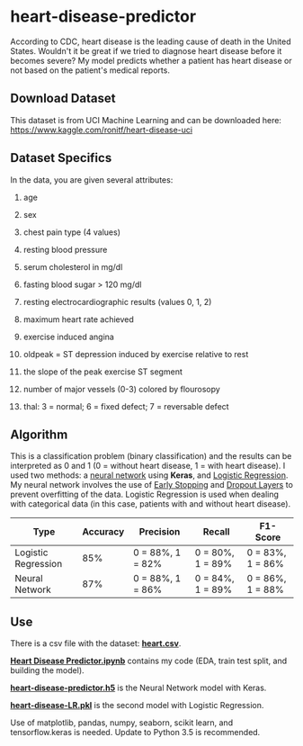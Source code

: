 # heart-disease-predictor
According to CDC, heart disease is the leading cause of death in the United States. Wouldn't it be great if we tried to diagnose heart disease before it becomes
severe? My model predicts whether a patient has heart disease or not based on the patient's medical reports.
## Download Dataset
This dataset is from UCI Machine Learning and can be downloaded here: https://www.kaggle.com/ronitf/heart-disease-uci 
## Dataset Specifics
In the data, you are given several attributes: 

 1. age
 
 2. sex
 
 3. chest pain type (4 values)
 
 4. resting blood pressure
 
 5. serum cholesterol in mg/dl
 
 6.  fasting blood sugar > 120 mg/dl
 
 7. resting electrocardiographic results (values 0, 1, 2)
 
 8. maximum heart rate achieved
 
 9. exercise induced angina
 
 10. oldpeak = ST depression induced by exercise relative to rest 
 
 11. the slope of the peak exercise ST segment
 
 12.  number of major vessels (0-3) colored by flourosopy
 
 13.   thal: 3 = normal; 6 = fixed defect; 7 = reversable defect

## Algorithm 
This is a classification problem (binary classification) and the results can be interpreted as 0 and 1 (0 = without heart disease, 1 = with heart disease). I used two methods: a [neural network]( https://en.wikipedia.org/wiki/Artificial_neural_network) using **Keras**, and [Logistic Regression](https://en.wikipedia.org/wiki/Logistic_regression#:~:text=Logistic%20regression%20is%20a%20statistical,a%20form%20of%20binary%20regression). My neural network involves the use of [Early Stopping](https://en.wikipedia.org/wiki/Early_stopping) and [Dropout Layers](https://keras.io/api/layers/regularization_layers/dropout/) to prevent overfitting of the data. Logistic Regression is used when dealing with categorical data (in this case, patients with and without heart disease).


| Type | Accuracy |  Precision| Recall|F1-Score|
|--|--|--|--|--|
| Logistic Regression | 85% | 0 = 88%, 1 = 82% | 0 = 80%, 1 = 89% |0 = 83%, 1 = 86%   |
| Neural Network|  87%| 0 = 88%, 1 = 86%| 0 = 84%, 1 = 89%| 0 = 86%, 1 = 88%
## Use
There is a csv file with the dataset: [**heart.csv**](https://github.com/anyaiyer/heart-disease-predictor/blob/main/heart.csv). 

[**Heart Disease Predictor.ipynb**](https://github.com/anyaiyer/heart-disease-predictor/blob/main/Heart%20Disease%20Predictor.ipynb) contains my code (EDA, train test split, and building the model). 

[**heart-disease-predictor.h5**](https://github.com/anyaiyer/heart-disease-predictor/blob/main/heart-disease-predictor.h5) is the Neural Network model with Keras.

[**heart-disease-LR.pkl**](https://github.com/anyaiyer/heart-disease-predictor/blob/main/heart-disease-LR.pkl) is the second model with Logistic Regression.

Use of matplotlib, pandas, numpy, seaborn, scikit learn, and tensorflow.keras is needed. Update to Python 3.5 is recommended.

